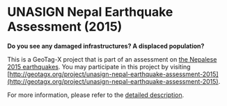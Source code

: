 # UNASIGN Nepal Earthquake Assessment (2015)

**Do you see any damaged infrastructures? A displaced population?**

This is a GeoTag-X project that is part of an assessment on [the Nepalese 2015 earthquakes](http://geotagx.org/project/category/nepal-earthquake-2015/). You may participate in this project by visiting [http://geotagx.org/project/unasign-nepal-earthquake-assessment-2015](http://geotagx.org/project/unasign-nepal-earthquake-assessment-2015).

For more information, please refer to the [detailed description](long_description.md).
